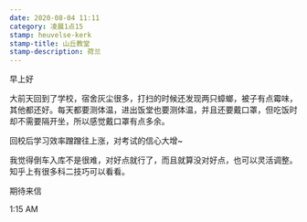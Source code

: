 ```yaml
---
date: 2020-08-04 11:11
category: 凌晨1点15
stamp: heuvelse-kerk
stamp-title: 山丘教堂
stamp-description: 荷兰
---
```


<p>
早上好

大前天回到了学校，宿舍灰尘很多，打扫的时候还发现两只蟑螂，被子有点霉味，其他都还好。每天都要测体温，进出饭堂也要测体温，并且还要戴口罩，但吃饭时却不需要隔开坐，所以感觉戴口罩有点多余。

回校后学习效率蹭蹭往上涨，对考试的信心大增~

我觉得倒车入库不是很难，对好点就行了，而且就算没对好点，也可以灵活调整。知乎上有很多科二技巧可以看看。

期待来信

1:15 AM
</p>